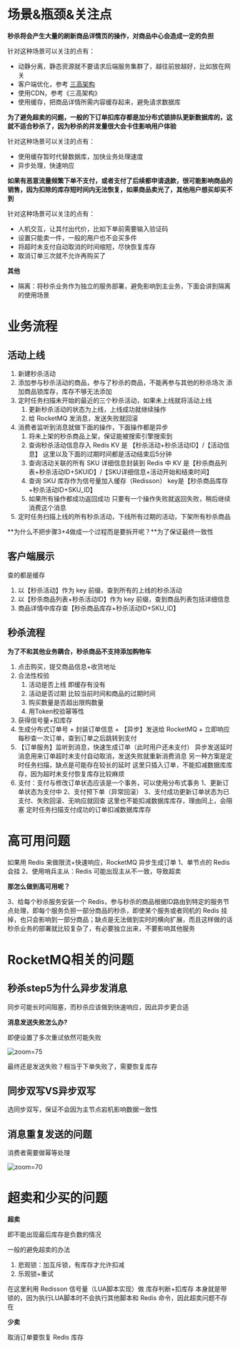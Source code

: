 # 场景&瓶颈&关注点

**秒杀将会产生大量的刷新商品详情页的操作，对商品中心会造成一定的负担**

针对这种场景可以关注的点有：

- 动静分离，静态资源就不要请求后端服务集群了，越往前放越好，比如放在网关
- 客户端优化，参考 [三高架构](https://www.yuque.com/felix.y/dns6b6/fdcge7xpisil11zd)
- 使用CDN，参考《三高架构》
- 使用缓存，把商品详情所需内容缓存起来，避免请求数据库

**为了避免超卖的问题，一般的下订单扣库存都是加分布式锁排队更新数据库的，这就不适合秒杀了，因为秒杀的并发量很大会卡住影响用户体验**

针对这种场景可以关注的点有：

- 使用缓存暂时代替数据库，加快业务处理速度
- 异步处理，快速响应

**如果有恶意流量频繁下单不支付，或者支付了后续都申请退款，很可能影响商品的销售，因为扣除的库存短时间内无法恢复，如果商品卖光了，其他用户想买却买不到**

针对这种场景可以关注的点有：

- 人机交互，让其付出代价，比如下单前需要输入验证码
- 设置只能卖一件，一般的用户也不会买多件
- 将超时未支付自动取消的时间缩短，尽快恢复库存
- 取消订单三次就不允许再购买了

**其他**

- 隔离：将秒杀业务作为独立的服务部署，避免影响到主业务，下面会讲到隔离的使用场景

# 业务流程

## 活动上线

1. 新建秒杀活动
2. 添加参与秒杀活动的商品，参与了秒杀的商品，不能再参与其他的秒杀场次
   添加商品锁库存，库存不够无法添加
3. 定时任务扫描未开始的最近的三个秒杀活动，如果未上线就将活动上线
   1. 更新秒杀活动的状态为上线，上线成功就继续操作
   2. 给 RocketMQ 发消息，发送失败就回滚
4. 消费者监听到消息就做下面的操作，下面操作都是异步
   1. 将未上架的秒杀商品上架，保证能被搜索引擎搜索到
   2. 查询秒杀活动信息存入 Redis
      KV 是 【秒杀活动+秒杀活动ID】/【活动信息】
      这里以及下面的过期时间都是活动结束后5分钟
   3. 查询活动关联的所有 SKU 详细信息封装到 Redis 中
      KV 是【秒杀商品列表+秒杀活动ID+SKUID】/【SKU详细信息+活动开始和结束时间】
   4. 查询 SKU 库存作为信号量加入缓存（Redisson）
      key是【秒杀商品库存+秒杀活动ID+SKU_ID】
   5. 如果所有操作都成功返回成功
      只要有一个操作失败就返回失败，稍后继续消费这个消息
5. 定时任务扫描上线的所有秒杀活动，下线所有过期的活动，下架所有秒杀商品

**为什么不把步骤3+4做成一个过程而是要拆开呢？**为了保证最终一致性

## 客户端展示

查的都是缓存

1. 以【秒杀活动】作为 key 前缀，查到所有的上线的秒杀活动
2. 以【秒杀商品列表+秒杀活动ID】作为 key 前缀，查到商品列表包括详细信息
3. 商品详情中库存查【秒杀商品库存+秒杀活动ID+SKU_ID】

## 秒杀流程

**为了不和其他业务耦合，秒杀商品不支持添加购物车**

1. 点击购买，提交商品信息+收货地址
2. 合法性校验
   1. 活动是否上线 即缓存有没有
   2. 活动是否过期 比较当前时间和商品的过期时间
   3. 购买数量是否超出限购数量
   4. 用Token校验幂等性
3. 获得信号量+扣库存
4. 生成分布式订单号 + 封装订单信息 + 【异步】发送给 RocketMQ + 立即响应
   每秒查一次订单，查到订单之后跳转到支付
5. 【订单服务】监听到消息，快速生成订单（此时用户还未支付）
   异步发送延时消息用来订单超时未支付自动取消，发送失败就重新消费消息
   另一种方案是定时任务扫描，缺点是可能存在较长的延时
   这里只插入订单，不能扣减数据库库存，因为超时未支付恢复库存比较麻烦
6. 支付：支付与修改订单状态应该是一个事务，可以使用分布式事务
   1、更新订单状态为支付中
   2、支付预下单（异常回滚）
   3、支付成功更新订单状态为已支付、失败回滚、无响应就回查
   这里也不能扣减数据库库存，理由同上，会阻塞
   定时任务扫描支付成功的订单扣减数据库库存

# 高可用问题

如果用 Redis 来做限流+快速响应，RocketMQ 异步生成订单
1、单节点的 Redis 会挂
2、使用哨兵主从：Redis 可能出现主从不一致，导致超卖

**那怎么做到高可用呢？**

3、给每个秒杀服务安装一个 Redis，参与秒杀的商品根据ID路由到特定的服务节点处理，即每个服务负担一部分商品的秒杀，即使某个服务或者同机的 Redis 挂掉，也只会影响到一部分商品；缺点是无法做到实时的横向扩展，而且这样做的话秒杀业务的部署就比较复杂了，有必要独立出来，不要影响其他服务

# RocketMQ相关的问题

## 秒杀step5为什么异步发消息

同步可能长时间阻塞，而秒杀应该做到快速响应，因此异步更合适

**消息发送失败怎么办?**

即便设置了多次重试依然可能失败

![zoom=75](1684476581082-0b49bb0b-cd36-4750-a5f2-f1a1d475e964.png)

最终还是发送失败？相当于下单失败了，需要恢复库存

## 同步双写VS异步双写

选同步双写，保证不会因为主节点宕机影响数据一致性

## 消息重复发送的问题

消费者需要做幂等处理

![zoom=70](1684477331236-0007bb36-dcff-4b20-93f6-91fc55698f9c.png)

# 超卖和少买的问题

**超卖**

即不能出现最后库存是负数的情况

一般的避免超卖的办法

1. 悲观锁：加互斥锁，有库存才允许扣减
2. 乐观锁+重试

在这里利用 Redisson 信号量（LUA脚本实现）做 库存判断+扣库存 本身就是带锁的，因为执行LUA脚本时不会执行其他脚本和 Redis 命令，因此超卖问题不存在

**少卖**

取消订单要恢复 Redis 库存